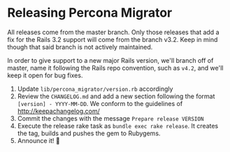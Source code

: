 # Releasing Percona Migrator

All releases come from the master branch. Only those releases that add a fix for
the Rails 3.2 support will come from the branch v3.2. Keep in mind though that
said branch is not actively maintained.

In order to give support to a new major Rails version, we'll branch off of
master, name it following the Rails repo convention, such as `v4.2`, and
we'll keep it open for bug fixes.

1. Update `lib/percona_migrator/version.rb` accordingly
2. Review the `CHANGELOG.md` and add a new section following the format
   `[version] - YYYY-MM-DD`. We conform to the guidelines of
   http://keepachangelog.com/
3. Commit the changes with the message `Prepare release VERSION`
4. Execute the release rake task as `bundle exec rake release`. It creates the
   tag, builds and pushes the gem to Rubygems.
5. Announce it! :tada:
